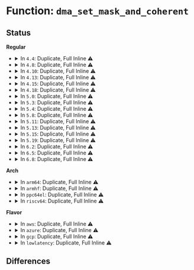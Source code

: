 # Function: <code>dma_set_mask_and_coherent</code>

## Status
<b>Regular</b>
<ul>
<li>
<details>
<summary>In <code>4.4</code>: Duplicate, Full Inline ⚠️</summary>

**Collision:** Static Duplication

**Inline:** Full

**Transformation:** False

**Instances:**

```
In drivers/usb/host/ehci-platform.c (ffffffff8163d3d5)
Location: include/linux/dma-mapping.h:117
Inline: True
Inline callers:
  - drivers/usb/host/ehci-platform.c:ehci_platform_probe
```
```
In drivers/usb/host/ohci-platform.c (ffffffff8164428e)
Location: include/linux/dma-mapping.h:117
Inline: True
Inline callers:
  - drivers/usb/host/ohci-platform.c:ohci_platform_probe
```
</details>
</li>
<li>
<details>
<summary>In <code>4.8</code>: Duplicate, Full Inline ⚠️</summary>

**Collision:** Static Duplication

**Inline:** Full

**Transformation:** False

**Instances:**

```
In drivers/virtio/virtio_pci_modern.c (ffffffff81512348)
Location: include/linux/dma-mapping.h:538
Inline: True
Inline callers:
  - drivers/virtio/virtio_pci_modern.c:virtio_pci_modern_probe
  - drivers/virtio/virtio_pci_modern.c:virtio_pci_modern_probe
```
```
In drivers/virtio/virtio_pci_legacy.c (ffffffff815139d6)
Location: include/linux/dma-mapping.h:538
Inline: True
Inline callers:
  - drivers/virtio/virtio_pci_legacy.c:virtio_pci_legacy_probe
  - drivers/virtio/virtio_pci_legacy.c:virtio_pci_legacy_probe
```
```
In drivers/usb/host/ehci-platform.c (ffffffff8169dff1)
Location: include/linux/dma-mapping.h:538
Inline: True
Inline callers:
  - drivers/usb/host/ehci-platform.c:ehci_platform_probe
```
```
In drivers/usb/host/ohci-platform.c (ffffffff816a4d51)
Location: include/linux/dma-mapping.h:538
Inline: True
Inline callers:
  - drivers/usb/host/ohci-platform.c:ohci_platform_probe
```
</details>
</li>
<li>
<details>
<summary>In <code>4.10</code>: Duplicate, Full Inline ⚠️</summary>

**Collision:** Static Duplication

**Inline:** Full

**Transformation:** False

**Instances:**

```
In drivers/virtio/virtio_mmio.c (ffffffff8153d75f)
Location: include/linux/dma-mapping.h:590
Inline: True
Inline callers:
  - drivers/virtio/virtio_mmio.c:virtio_mmio_probe
  - drivers/virtio/virtio_mmio.c:virtio_mmio_probe
```
```
In drivers/virtio/virtio_pci_modern.c (ffffffff8153e6e7)
Location: include/linux/dma-mapping.h:590
Inline: True
Inline callers:
  - drivers/virtio/virtio_pci_modern.c:virtio_pci_modern_probe
  - drivers/virtio/virtio_pci_modern.c:virtio_pci_modern_probe
```
```
In drivers/virtio/virtio_pci_legacy.c (ffffffff8153fe3a)
Location: include/linux/dma-mapping.h:590
Inline: True
Inline callers:
  - drivers/virtio/virtio_pci_legacy.c:virtio_pci_legacy_probe
```
```
In drivers/usb/host/ehci-platform.c (ffffffff816cc130)
Location: include/linux/dma-mapping.h:590
Inline: True
Inline callers:
  - drivers/usb/host/ehci-platform.c:ehci_platform_probe
```
```
In drivers/usb/host/ohci-platform.c (ffffffff816d2e51)
Location: include/linux/dma-mapping.h:590
Inline: True
Inline callers:
  - drivers/usb/host/ohci-platform.c:ohci_platform_probe
```
</details>
</li>
<li>
<details>
<summary>In <code>4.13</code>: Duplicate, Full Inline ⚠️</summary>

**Collision:** Static Duplication

**Inline:** Full

**Transformation:** False

**Instances:**

```
In drivers/virtio/virtio_mmio.c (ffffffff81551400)
Location: include/linux/dma-mapping.h:621
Inline: True
Inline callers:
  - drivers/virtio/virtio_mmio.c:virtio_mmio_probe
  - drivers/virtio/virtio_mmio.c:virtio_mmio_probe
```
```
In drivers/virtio/virtio_pci_modern.c (ffffffff81552417)
Location: include/linux/dma-mapping.h:621
Inline: True
Inline callers:
  - drivers/virtio/virtio_pci_modern.c:virtio_pci_modern_probe
  - drivers/virtio/virtio_pci_modern.c:virtio_pci_modern_probe
```
```
In drivers/virtio/virtio_pci_legacy.c (ffffffff81553caf)
Location: include/linux/dma-mapping.h:621
Inline: True
Inline callers:
  - drivers/virtio/virtio_pci_legacy.c:virtio_pci_legacy_probe
```
```
In drivers/usb/host/ehci-platform.c (ffffffff816e087d)
Location: include/linux/dma-mapping.h:621
Inline: True
Inline callers:
  - drivers/usb/host/ehci-platform.c:ehci_platform_probe
```
```
In drivers/usb/host/ohci-platform.c (ffffffff816e7549)
Location: include/linux/dma-mapping.h:621
Inline: True
Inline callers:
  - drivers/usb/host/ohci-platform.c:ohci_platform_probe
```
</details>
</li>
<li>
<details>
<summary>In <code>4.15</code>: Duplicate, Full Inline ⚠️</summary>

**Collision:** Static Duplication

**Inline:** Full

**Transformation:** False

**Instances:**

```
In drivers/virtio/virtio_mmio.c (ffffffff815b4c24)
Location: include/linux/dma-mapping.h:629
Inline: True
Inline callers:
  - drivers/virtio/virtio_mmio.c:virtio_mmio_probe
  - drivers/virtio/virtio_mmio.c:virtio_mmio_probe
```
```
In drivers/virtio/virtio_pci_modern.c (ffffffff815b5d0a)
Location: include/linux/dma-mapping.h:629
Inline: True
Inline callers:
  - drivers/virtio/virtio_pci_modern.c:virtio_pci_modern_probe
  - drivers/virtio/virtio_pci_modern.c:virtio_pci_modern_probe
```
```
In drivers/virtio/virtio_pci_legacy.c (ffffffff815b7679)
Location: include/linux/dma-mapping.h:629
Inline: True
Inline callers:
  - drivers/virtio/virtio_pci_legacy.c:virtio_pci_legacy_probe
```
```
In drivers/usb/host/ehci-platform.c (ffffffff8174d0fd)
Location: include/linux/dma-mapping.h:629
Inline: True
Inline callers:
  - drivers/usb/host/ehci-platform.c:ehci_platform_probe
```
```
In drivers/usb/host/ohci-platform.c (ffffffff81753d66)
Location: include/linux/dma-mapping.h:629
Inline: True
Inline callers:
  - drivers/usb/host/ohci-platform.c:ohci_platform_probe
```
</details>
</li>
<li>
<details>
<summary>In <code>4.18</code>: Duplicate, Full Inline ⚠️</summary>

**Collision:** Static Duplication

**Inline:** Full

**Transformation:** False

**Instances:**

```
In drivers/virtio/virtio_mmio.c (ffffffff815ecef1)
Location: include/linux/dma-mapping.h:633
Inline: True
Inline callers:
  - drivers/virtio/virtio_mmio.c:virtio_mmio_probe
  - drivers/virtio/virtio_mmio.c:virtio_mmio_probe
```
```
In drivers/virtio/virtio_pci_modern.c (ffffffff815ee0f2)
Location: include/linux/dma-mapping.h:633
Inline: True
Inline callers:
  - drivers/virtio/virtio_pci_modern.c:virtio_pci_modern_probe
  - drivers/virtio/virtio_pci_modern.c:virtio_pci_modern_probe
```
```
In drivers/virtio/virtio_pci_legacy.c (ffffffff815efc34)
Location: include/linux/dma-mapping.h:633
Inline: True
Inline callers:
  - drivers/virtio/virtio_pci_legacy.c:virtio_pci_legacy_probe
```
```
In drivers/usb/host/ehci-platform.c (ffffffff8178d933)
Location: include/linux/dma-mapping.h:633
Inline: True
Inline callers:
  - drivers/usb/host/ehci-platform.c:ehci_platform_probe
```
```
In drivers/usb/host/ohci-platform.c (ffffffff817943bd)
Location: include/linux/dma-mapping.h:633
Inline: True
Inline callers:
  - drivers/usb/host/ohci-platform.c:ohci_platform_probe
```
</details>
</li>
<li>
<details>
<summary>In <code>5.0</code>: Duplicate, Full Inline ⚠️</summary>

**Collision:** Static Duplication

**Inline:** Full

**Transformation:** False

**Instances:**

```
In drivers/virtio/virtio_mmio.c (ffffffff81607aec)
Location: include/linux/dma-mapping.h:661
Inline: True
Inline callers:
  - drivers/virtio/virtio_mmio.c:virtio_mmio_probe
  - drivers/virtio/virtio_mmio.c:virtio_mmio_probe
```
```
In drivers/virtio/virtio_pci_modern.c (ffffffff816089d8)
Location: include/linux/dma-mapping.h:661
Inline: True
Inline callers:
  - drivers/virtio/virtio_pci_modern.c:virtio_pci_modern_probe
  - drivers/virtio/virtio_pci_modern.c:virtio_pci_modern_probe
```
```
In drivers/virtio/virtio_pci_legacy.c (ffffffff8160a258)
Location: include/linux/dma-mapping.h:661
Inline: True
Inline callers:
  - drivers/virtio/virtio_pci_legacy.c:virtio_pci_legacy_probe
```
```
In drivers/usb/host/ehci-platform.c (ffffffff817b4026)
Location: include/linux/dma-mapping.h:661
Inline: True
Inline callers:
  - drivers/usb/host/ehci-platform.c:ehci_platform_probe
```
```
In drivers/usb/host/ohci-platform.c (ffffffff817ba995)
Location: include/linux/dma-mapping.h:661
Inline: True
Inline callers:
  - drivers/usb/host/ohci-platform.c:ohci_platform_probe
```
</details>
</li>
<li>
<details>
<summary>In <code>5.3</code>: Duplicate, Full Inline ⚠️</summary>

**Collision:** Static Duplication

**Inline:** Full

**Transformation:** False

**Instances:**

```
In drivers/virtio/virtio_mmio.c (ffffffff8163b8dc)
Location: include/linux/dma-mapping.h:664
Inline: True
Inline callers:
  - drivers/virtio/virtio_mmio.c:virtio_mmio_probe
  - drivers/virtio/virtio_mmio.c:virtio_mmio_probe
```
```
In drivers/virtio/virtio_pci_modern.c (ffffffff8163c6db)
Location: include/linux/dma-mapping.h:664
Inline: True
Inline callers:
  - drivers/virtio/virtio_pci_modern.c:virtio_pci_modern_probe
  - drivers/virtio/virtio_pci_modern.c:virtio_pci_modern_probe
```
```
In drivers/virtio/virtio_pci_legacy.c (ffffffff8163e018)
Location: include/linux/dma-mapping.h:664
Inline: True
Inline callers:
  - drivers/virtio/virtio_pci_legacy.c:virtio_pci_legacy_probe
```
```
In drivers/usb/host/ehci-platform.c (ffffffff817f3641)
Location: include/linux/dma-mapping.h:664
Inline: True
Inline callers:
  - drivers/usb/host/ehci-platform.c:ehci_platform_probe
```
```
In drivers/usb/host/ohci-platform.c (ffffffff817fa2c5)
Location: include/linux/dma-mapping.h:664
Inline: True
Inline callers:
  - drivers/usb/host/ohci-platform.c:ohci_platform_probe
```
</details>
</li>
<li>
<details>
<summary>In <code>5.4</code>: Duplicate, Full Inline ⚠️</summary>

**Collision:** Static Duplication

**Inline:** Full

**Transformation:** False

**Instances:**

```
In drivers/dma/acpi-dma.c (ffffffff81658589)
Location: include/linux/dma-mapping.h:669
Inline: True
Inline callers:
  - drivers/dma/acpi-dma.c:acpi_dma_controller_register
```
```
In drivers/virtio/virtio_mmio.c (ffffffff8165ddac)
Location: include/linux/dma-mapping.h:669
Inline: True
Inline callers:
  - drivers/virtio/virtio_mmio.c:virtio_mmio_probe
  - drivers/virtio/virtio_mmio.c:virtio_mmio_probe
```
```
In drivers/virtio/virtio_pci_modern.c (ffffffff8165ebab)
Location: include/linux/dma-mapping.h:669
Inline: True
Inline callers:
  - drivers/virtio/virtio_pci_modern.c:virtio_pci_modern_probe
  - drivers/virtio/virtio_pci_modern.c:virtio_pci_modern_probe
```
```
In drivers/virtio/virtio_pci_legacy.c (ffffffff816604f8)
Location: include/linux/dma-mapping.h:669
Inline: True
Inline callers:
  - drivers/virtio/virtio_pci_legacy.c:virtio_pci_legacy_probe
```
```
In drivers/ata/libata-sff.c (ffffffff817a5124)
Location: include/linux/dma-mapping.h:669
Inline: True
Inline callers:
  - drivers/ata/libata-sff.c:ata_pci_bmdma_init
```
```
In drivers/usb/host/ehci-platform.c (ffffffff81824461)
Location: include/linux/dma-mapping.h:669
Inline: True
Inline callers:
  - drivers/usb/host/ehci-platform.c:ehci_platform_probe
```
```
In drivers/usb/host/ohci-platform.c (ffffffff8182b105)
Location: include/linux/dma-mapping.h:669
Inline: True
Inline callers:
  - drivers/usb/host/ohci-platform.c:ohci_platform_probe
```
```
In drivers/remoteproc/remoteproc_core.c (ffffffff818f4930)
Location: include/linux/dma-mapping.h:669
Inline: True
Inline callers:
  - drivers/remoteproc/remoteproc_core.c:rproc_handle_vdev
```
</details>
</li>
<li>
<details>
<summary>In <code>5.8</code>: Duplicate, Full Inline ⚠️</summary>

**Collision:** Static Duplication

**Inline:** Full

**Transformation:** False

**Instances:**

```
In drivers/dma/acpi-dma.c (ffffffff817088d4)
Location: include/linux/dma-mapping.h:755
Inline: True
Inline callers:
  - drivers/dma/acpi-dma.c:acpi_dma_parse_resource_group
```
```
In drivers/virtio/virtio_mmio.c (ffffffff8170cd9d)
Location: include/linux/dma-mapping.h:755
Inline: True
Inline callers:
  - drivers/virtio/virtio_mmio.c:virtio_mmio_probe
  - drivers/virtio/virtio_mmio.c:virtio_mmio_probe
```
```
In drivers/virtio/virtio_pci_modern.c (ffffffff8170dc86)
Location: include/linux/dma-mapping.h:755
Inline: True
Inline callers:
  - drivers/virtio/virtio_pci_modern.c:virtio_pci_modern_probe
  - drivers/virtio/virtio_pci_modern.c:virtio_pci_modern_probe
```
```
In drivers/virtio/virtio_pci_legacy.c (ffffffff8170f6e8)
Location: include/linux/dma-mapping.h:755
Inline: True
Inline callers:
  - drivers/virtio/virtio_pci_legacy.c:virtio_pci_legacy_probe
```
```
In drivers/ata/libata-sff.c (ffffffff8186a0e4)
Location: include/linux/dma-mapping.h:755
Inline: True
Inline callers:
  - drivers/ata/libata-sff.c:ata_pci_bmdma_init
```
```
In drivers/usb/host/ehci-platform.c (ffffffff818f60c1)
Location: include/linux/dma-mapping.h:755
Inline: True
Inline callers:
  - drivers/usb/host/ehci-platform.c:ehci_platform_probe
```
```
In drivers/usb/host/ohci-platform.c (ffffffff818fcfa5)
Location: include/linux/dma-mapping.h:755
Inline: True
Inline callers:
  - drivers/usb/host/ohci-platform.c:ohci_platform_probe
```
```
In drivers/remoteproc/remoteproc_core.c (ffffffff819caa64)
Location: include/linux/dma-mapping.h:755
Inline: True
Inline callers:
  - drivers/remoteproc/remoteproc_core.c:rproc_handle_vdev
```
</details>
</li>
<li>
<details>
<summary>In <code>5.11</code>: Duplicate, Full Inline ⚠️</summary>

**Collision:** Static Duplication

**Inline:** Full

**Transformation:** False

**Instances:**

```
In drivers/dma/acpi-dma.c (ffffffff817258e4)
Location: include/linux/dma-mapping.h:420
Inline: True
Inline callers:
  - drivers/dma/acpi-dma.c:acpi_dma_parse_resource_group
```
```
In drivers/virtio/virtio_mmio.c (ffffffff81729bbd)
Location: include/linux/dma-mapping.h:420
Inline: True
Inline callers:
  - drivers/virtio/virtio_mmio.c:virtio_mmio_probe
  - drivers/virtio/virtio_mmio.c:virtio_mmio_probe
```
```
In drivers/virtio/virtio_pci_modern.c (ffffffff8172abab)
Location: include/linux/dma-mapping.h:420
Inline: True
Inline callers:
  - drivers/virtio/virtio_pci_modern.c:virtio_pci_modern_probe
  - drivers/virtio/virtio_pci_modern.c:virtio_pci_modern_probe
```
```
In drivers/virtio/virtio_pci_legacy.c (ffffffff8172c4b8)
Location: include/linux/dma-mapping.h:420
Inline: True
Inline callers:
  - drivers/virtio/virtio_pci_legacy.c:virtio_pci_legacy_probe
```
```
In drivers/ata/libata-sff.c (ffffffff81878ef4)
Location: include/linux/dma-mapping.h:420
Inline: True
Inline callers:
  - drivers/ata/libata-sff.c:ata_pci_bmdma_init
```
```
In drivers/usb/host/ehci-platform.c (ffffffff818fec75)
Location: include/linux/dma-mapping.h:420
Inline: True
Inline callers:
  - drivers/usb/host/ehci-platform.c:ehci_platform_probe
```
```
In drivers/usb/host/ohci-platform.c (ffffffff819058d5)
Location: include/linux/dma-mapping.h:420
Inline: True
Inline callers:
  - drivers/usb/host/ohci-platform.c:ohci_platform_probe
```
```
In drivers/remoteproc/remoteproc_core.c (ffffffff819c9fbd)
Location: include/linux/dma-mapping.h:420
Inline: True
Inline callers:
  - drivers/remoteproc/remoteproc_core.c:rproc_handle_vdev
```
</details>
</li>
<li>
<details>
<summary>In <code>5.13</code>: Duplicate, Full Inline ⚠️</summary>

**Collision:** Static Duplication

**Inline:** Full

**Transformation:** False

**Instances:**

```
In drivers/dma/acpi-dma.c (ffffffff81707174)
Location: include/linux/dma-mapping.h:462
Inline: True
Inline callers:
  - drivers/dma/acpi-dma.c:acpi_dma_parse_resource_group
```
```
In drivers/dma/lgm/lgm-dma.c (ffffffff817096fb)
Location: include/linux/dma-mapping.h:462
Inline: True
Inline callers:
  - drivers/dma/lgm/lgm-dma.c:intel_ldma_probe
```
```
In drivers/virtio/virtio_pci_modern_dev.c (ffffffff8170d530)
Location: include/linux/dma-mapping.h:462
Inline: True
Inline callers:
  - drivers/virtio/virtio_pci_modern_dev.c:vp_modern_probe
  - drivers/virtio/virtio_pci_modern_dev.c:vp_modern_probe
```
```
In drivers/virtio/virtio_mmio.c (ffffffff8170e465)
Location: include/linux/dma-mapping.h:462
Inline: True
Inline callers:
  - drivers/virtio/virtio_mmio.c:virtio_mmio_probe
  - drivers/virtio/virtio_mmio.c:virtio_mmio_probe
```
```
In drivers/virtio/virtio_pci_legacy.c (ffffffff8171020c)
Location: include/linux/dma-mapping.h:462
Inline: True
Inline callers:
  - drivers/virtio/virtio_pci_legacy.c:virtio_pci_legacy_probe
```
```
In drivers/ata/libata-sff.c (ffffffff8185b567)
Location: include/linux/dma-mapping.h:462
Inline: True
Inline callers:
  - drivers/ata/libata-sff.c:ata_pci_bmdma_init
```
```
In drivers/usb/host/ehci-platform.c (ffffffff818e23c5)
Location: include/linux/dma-mapping.h:462
Inline: True
Inline callers:
  - drivers/usb/host/ehci-platform.c:ehci_platform_probe
```
```
In drivers/usb/host/ohci-platform.c (ffffffff818e90c9)
Location: include/linux/dma-mapping.h:462
Inline: True
Inline callers:
  - drivers/usb/host/ohci-platform.c:ohci_platform_probe
```
```
In drivers/remoteproc/remoteproc_core.c (ffffffff819aefcd)
Location: include/linux/dma-mapping.h:462
Inline: True
Inline callers:
  - drivers/remoteproc/remoteproc_core.c:rproc_handle_vdev
```
</details>
</li>
<li>
<details>
<summary>In <code>5.15</code>: Duplicate, Full Inline ⚠️</summary>

**Collision:** Static Duplication

**Inline:** Full

**Transformation:** False

**Instances:**

```
In drivers/dma/acpi-dma.c (ffffffff81782a42)
Location: include/linux/dma-mapping.h:442
Inline: True
Inline callers:
  - drivers/dma/acpi-dma.c:acpi_dma_parse_resource_group
```
```
In drivers/dma/lgm/lgm-dma.c (ffffffff817850b1)
Location: include/linux/dma-mapping.h:442
Inline: True
Inline callers:
  - drivers/dma/lgm/lgm-dma.c:intel_ldma_probe
```
```
In drivers/virtio/virtio_pci_modern_dev.c (ffffffff81789b3e)
Location: include/linux/dma-mapping.h:442
Inline: True
Inline callers:
  - drivers/virtio/virtio_pci_modern_dev.c:vp_modern_probe
  - drivers/virtio/virtio_pci_modern_dev.c:vp_modern_probe
```
```
In drivers/virtio/virtio_mmio.c (ffffffff8178acf5)
Location: include/linux/dma-mapping.h:442
Inline: True
Inline callers:
  - drivers/virtio/virtio_mmio.c:virtio_mmio_probe
  - drivers/virtio/virtio_mmio.c:virtio_mmio_probe
```
```
In drivers/virtio/virtio_pci_legacy.c (ffffffff8178cbec)
Location: include/linux/dma-mapping.h:442
Inline: True
Inline callers:
  - drivers/virtio/virtio_pci_legacy.c:virtio_pci_legacy_probe
```
```
In drivers/ata/libata-sff.c (ffffffff818ea097)
Location: include/linux/dma-mapping.h:442
Inline: True
Inline callers:
  - drivers/ata/libata-sff.c:ata_pci_bmdma_init
```
```
In drivers/usb/host/ehci-platform.c (ffffffff8197e545)
Location: include/linux/dma-mapping.h:442
Inline: True
Inline callers:
  - drivers/usb/host/ehci-platform.c:ehci_platform_probe
```
```
In drivers/usb/host/ohci-platform.c (ffffffff81985579)
Location: include/linux/dma-mapping.h:442
Inline: True
Inline callers:
  - drivers/usb/host/ohci-platform.c:ohci_platform_probe
```
```
In drivers/remoteproc/remoteproc_core.c (ffffffff81a5d5c8)
Location: include/linux/dma-mapping.h:442
Inline: True
Inline callers:
  - drivers/remoteproc/remoteproc_core.c:rproc_handle_vdev
```
</details>
</li>
<li>
<details>
<summary>In <code>5.19</code>: Duplicate, Full Inline ⚠️</summary>

**Collision:** Static Duplication

**Inline:** Full

**Transformation:** False

**Instances:**

```
In drivers/dma/acpi-dma.c (ffffffff818b94e4)
Location: include/linux/dma-mapping.h:442
Inline: True
Inline callers:
  - drivers/dma/acpi-dma.c:acpi_dma_parse_resource_group
```
```
In drivers/dma/lgm/lgm-dma.c (ffffffff818bbc93)
Location: include/linux/dma-mapping.h:442
Inline: True
Inline callers:
  - drivers/dma/lgm/lgm-dma.c:intel_ldma_probe
```
```
In drivers/virtio/virtio_pci_modern_dev.c (ffffffff818c0ec4)
Location: include/linux/dma-mapping.h:442
Inline: True
Inline callers:
  - drivers/virtio/virtio_pci_modern_dev.c:vp_modern_probe
  - drivers/virtio/virtio_pci_modern_dev.c:vp_modern_probe
```
```
In drivers/virtio/virtio_pci_legacy_dev.c (ffffffff818c177d)
Location: include/linux/dma-mapping.h:442
Inline: True
Inline callers:
  - drivers/virtio/virtio_pci_legacy_dev.c:vp_legacy_probe
```
```
In drivers/virtio/virtio_mmio.c (ffffffff818c2695)
Location: include/linux/dma-mapping.h:442
Inline: True
Inline callers:
  - drivers/virtio/virtio_mmio.c:virtio_mmio_probe
  - drivers/virtio/virtio_mmio.c:virtio_mmio_probe
```
```
In drivers/dma-buf/udmabuf.c (ffffffff834bbb24)
Location: include/linux/dma-mapping.h:442
Inline: True
Inline callers:
  - drivers/dma-buf/udmabuf.c:udmabuf_dev_init
```
```
In drivers/ata/libata-sff.c (ffffffff81a3b965)
Location: include/linux/dma-mapping.h:442
Inline: True
Inline callers:
  - drivers/ata/libata-sff.c:ata_pci_bmdma_init
```
```
In drivers/usb/host/ehci-platform.c (ffffffff81ad9c66)
Location: include/linux/dma-mapping.h:442
Inline: True
Inline callers:
  - drivers/usb/host/ehci-platform.c:ehci_platform_probe
```
```
In drivers/usb/host/ohci-platform.c (ffffffff81ae1229)
Location: include/linux/dma-mapping.h:442
Inline: True
Inline callers:
  - drivers/usb/host/ohci-platform.c:ohci_platform_probe
```
```
In drivers/remoteproc/remoteproc_core.c (ffffffff81bcd6f8)
Location: include/linux/dma-mapping.h:442
Inline: True
Inline callers:
  - drivers/remoteproc/remoteproc_core.c:rproc_handle_vdev
```
</details>
</li>
<li>
<details>
<summary>In <code>6.2</code>: Duplicate, Full Inline ⚠️</summary>

**Collision:** Static Duplication

**Inline:** Full

**Transformation:** False

**Instances:**

```
In drivers/pci/controller/dwc/pcie-designware-host.c (ffffffff81927407)
Location: include/linux/dma-mapping.h:447
Inline: True
Inline callers:
  - drivers/pci/controller/dwc/pcie-designware-host.c:dw_pcie_msi_host_init
```
```
In drivers/dma/acpi-dma.c (ffffffff81a06bb4)
Location: include/linux/dma-mapping.h:447
Inline: True
Inline callers:
  - drivers/dma/acpi-dma.c:acpi_dma_parse_resource_group
```
```
In drivers/dma/lgm/lgm-dma.c (ffffffff81a0a7f8)
Location: include/linux/dma-mapping.h:447
Inline: True
Inline callers:
  - drivers/dma/lgm/lgm-dma.c:intel_ldma_probe
```
```
In drivers/virtio/virtio_pci_modern_dev.c (ffffffff81a10ca1)
Location: include/linux/dma-mapping.h:447
Inline: True
Inline callers:
  - drivers/virtio/virtio_pci_modern_dev.c:vp_modern_probe
  - drivers/virtio/virtio_pci_modern_dev.c:vp_modern_probe
```
```
In drivers/virtio/virtio_pci_legacy_dev.c (ffffffff81a1162d)
Location: include/linux/dma-mapping.h:447
Inline: True
Inline callers:
  - drivers/virtio/virtio_pci_legacy_dev.c:vp_legacy_probe
```
```
In drivers/virtio/virtio_mmio.c (ffffffff81a127e5)
Location: include/linux/dma-mapping.h:447
Inline: True
Inline callers:
  - drivers/virtio/virtio_mmio.c:virtio_mmio_probe
  - drivers/virtio/virtio_mmio.c:virtio_mmio_probe
```
```
In drivers/dma-buf/udmabuf.c (ffffffff83ef9b8d)
Location: include/linux/dma-mapping.h:447
Inline: True
Inline callers:
  - drivers/dma-buf/udmabuf.c:udmabuf_dev_init
```
```
In drivers/ata/libata-sff.c (ffffffff81bc1ba6)
Location: include/linux/dma-mapping.h:447
Inline: True
Inline callers:
  - drivers/ata/libata-sff.c:ata_pci_bmdma_init
```
```
In drivers/usb/host/ehci-platform.c (ffffffff81c64db6)
Location: include/linux/dma-mapping.h:447
Inline: True
Inline callers:
  - drivers/usb/host/ehci-platform.c:ehci_platform_probe
```
```
In drivers/usb/host/ohci-platform.c (ffffffff81c6cb29)
Location: include/linux/dma-mapping.h:447
Inline: True
Inline callers:
  - drivers/usb/host/ohci-platform.c:ohci_platform_probe
```
```
In drivers/remoteproc/remoteproc_virtio.c (ffffffff81d7c13c)
Location: include/linux/dma-mapping.h:447
Inline: True
Inline callers:
  - drivers/remoteproc/remoteproc_virtio.c:rproc_virtio_probe
```
</details>
</li>
<li>
<details>
<summary>In <code>6.5</code>: Duplicate, Full Inline ⚠️</summary>

**Collision:** Static Duplication

**Inline:** Full

**Transformation:** False

**Instances:**

```
In drivers/dma/acpi-dma.c (ffffffff81a4fa44)
Location: include/linux/dma-mapping.h:448
Inline: True
Inline callers:
  - drivers/dma/acpi-dma.c:acpi_dma_parse_resource_group
```
```
In drivers/dma/lgm/lgm-dma.c (ffffffff81a5367f)
Location: include/linux/dma-mapping.h:448
Inline: True
Inline callers:
  - drivers/dma/lgm/lgm-dma.c:intel_ldma_probe
```
```
In drivers/virtio/virtio_pci_modern_dev.c (ffffffff81a59cfc)
Location: include/linux/dma-mapping.h:448
Inline: True
Inline callers:
  - drivers/virtio/virtio_pci_modern_dev.c:vp_modern_probe
  - drivers/virtio/virtio_pci_modern_dev.c:vp_modern_probe
```
```
In drivers/virtio/virtio_pci_legacy_dev.c (ffffffff81a5a5fd)
Location: include/linux/dma-mapping.h:448
Inline: True
Inline callers:
  - drivers/virtio/virtio_pci_legacy_dev.c:vp_legacy_probe
```
```
In drivers/virtio/virtio_mmio.c (ffffffff81a5b81a)
Location: include/linux/dma-mapping.h:448
Inline: True
Inline callers:
  - drivers/virtio/virtio_mmio.c:virtio_mmio_probe
  - drivers/virtio/virtio_mmio.c:virtio_mmio_probe
```
```
In drivers/dma-buf/udmabuf.c (ffffffff8371f82d)
Location: include/linux/dma-mapping.h:448
Inline: True
Inline callers:
  - drivers/dma-buf/udmabuf.c:udmabuf_dev_init
```
```
In drivers/ata/libata-sff.c (ffffffff81c194a6)
Location: include/linux/dma-mapping.h:448
Inline: True
Inline callers:
  - drivers/ata/libata-sff.c:ata_pci_bmdma_init
```
```
In drivers/usb/host/ehci-platform.c (ffffffff81ccc1e6)
Location: include/linux/dma-mapping.h:448
Inline: True
Inline callers:
  - drivers/usb/host/ehci-platform.c:ehci_platform_probe
```
```
In drivers/usb/host/ohci-platform.c (ffffffff81cd4139)
Location: include/linux/dma-mapping.h:448
Inline: True
Inline callers:
  - drivers/usb/host/ohci-platform.c:ohci_platform_probe
```
```
In drivers/remoteproc/remoteproc_virtio.c (ffffffff81dea2fc)
Location: include/linux/dma-mapping.h:448
Inline: True
Inline callers:
  - drivers/remoteproc/remoteproc_virtio.c:rproc_virtio_probe
```
</details>
</li>
<li>
<details>
<summary>In <code>6.8</code>: Duplicate, Full Inline ⚠️</summary>

**Collision:** Static Duplication

**Inline:** Full

**Transformation:** False

**Instances:**

```
In drivers/dma/acpi-dma.c (ffffffff81a9b6e4)
Location: include/linux/dma-mapping.h:455
Inline: True
Inline callers:
  - drivers/dma/acpi-dma.c:acpi_dma_parse_resource_group
```
```
In drivers/dma/lgm/lgm-dma.c (ffffffff81a9f42f)
Location: include/linux/dma-mapping.h:455
Inline: True
Inline callers:
  - drivers/dma/lgm/lgm-dma.c:intel_ldma_probe
```
```
In drivers/virtio/virtio_pci_modern_dev.c (ffffffff81aab13c)
Location: include/linux/dma-mapping.h:455
Inline: True
Inline callers:
  - drivers/virtio/virtio_pci_modern_dev.c:vp_modern_probe
  - drivers/virtio/virtio_pci_modern_dev.c:vp_modern_probe
```
```
In drivers/virtio/virtio_pci_legacy_dev.c (ffffffff81aaba3d)
Location: include/linux/dma-mapping.h:455
Inline: True
Inline callers:
  - drivers/virtio/virtio_pci_legacy_dev.c:vp_legacy_probe
```
```
In drivers/virtio/virtio_mmio.c (ffffffff81aaccb9)
Location: include/linux/dma-mapping.h:455
Inline: True
Inline callers:
  - drivers/virtio/virtio_mmio.c:virtio_mmio_probe
  - drivers/virtio/virtio_mmio.c:virtio_mmio_probe
```
```
In drivers/dma-buf/udmabuf.c (ffffffff839531fd)
Location: include/linux/dma-mapping.h:455
Inline: True
Inline callers:
  - drivers/dma-buf/udmabuf.c:udmabuf_dev_init
```
```
In drivers/ata/libata-sff.c (ffffffff81c6e596)
Location: include/linux/dma-mapping.h:455
Inline: True
Inline callers:
  - drivers/ata/libata-sff.c:ata_pci_bmdma_init
```
```
In drivers/usb/host/ehci-platform.c (ffffffff81d810dd)
Location: include/linux/dma-mapping.h:455
Inline: True
Inline callers:
  - drivers/usb/host/ehci-platform.c:ehci_platform_probe
```
```
In drivers/usb/host/ohci-platform.c (ffffffff81d89110)
Location: include/linux/dma-mapping.h:455
Inline: True
Inline callers:
  - drivers/usb/host/ohci-platform.c:ohci_platform_probe
```
```
In drivers/remoteproc/remoteproc_virtio.c (ffffffff81ea0568)
Location: include/linux/dma-mapping.h:455
Inline: True
Inline callers:
  - drivers/remoteproc/remoteproc_virtio.c:rproc_virtio_probe
```
</details>
</li>
</ul>
<b>Arch</b>
<ul>
<li>
<details>
<summary>In <code>arm64</code>: Duplicate, Full Inline ⚠️</summary>

**Collision:** Static Duplication

**Inline:** Full

**Transformation:** False

**Instances:**

```
In drivers/video/fbdev/amba-clcd.c (ffff80001075c0cc)
Location: include/linux/dma-mapping.h:669
Inline: True
Inline callers:
  - drivers/video/fbdev/amba-clcd.c:clcdfb_probe
```
```
In drivers/dma/acpi-dma.c (ffff8000107ff120)
Location: include/linux/dma-mapping.h:669
Inline: True
Inline callers:
  - drivers/dma/acpi-dma.c:acpi_dma_controller_register
```
```
In drivers/dma/amba-pl08x.c (ffff800010802604)
Location: include/linux/dma-mapping.h:669
Inline: True
Inline callers:
  - drivers/dma/amba-pl08x.c:pl08x_probe
```
```
In drivers/dma/bcm2835-dma.c (ffff800010804640)
Location: include/linux/dma-mapping.h:669
Inline: True
Inline callers:
  - drivers/dma/bcm2835-dma.c:bcm2835_dma_probe
```
```
In drivers/dma/mv_xor_v2.c (ffff800010808f7c)
Location: include/linux/dma-mapping.h:669
Inline: True
Inline callers:
  - drivers/dma/mv_xor_v2.c:mv_xor_v2_probe
```
```
In drivers/virtio/virtio_mmio.c (ffff8000108269f8)
Location: include/linux/dma-mapping.h:669
Inline: True
Inline callers:
  - drivers/virtio/virtio_mmio.c:virtio_mmio_probe
  - drivers/virtio/virtio_mmio.c:virtio_mmio_probe
```
```
In drivers/virtio/virtio_pci_modern.c (ffff800010827b8c)
Location: include/linux/dma-mapping.h:669
Inline: True
Inline callers:
  - drivers/virtio/virtio_pci_modern.c:virtio_pci_modern_probe
  - drivers/virtio/virtio_pci_modern.c:virtio_pci_modern_probe
```
```
In drivers/virtio/virtio_pci_legacy.c (ffff80001082959c)
Location: include/linux/dma-mapping.h:669
Inline: True
Inline callers:
  - drivers/virtio/virtio_pci_legacy.c:virtio_pci_legacy_probe
```
```
In drivers/iommu/arm-smmu.c (ffff8000108d2dbc)
Location: include/linux/dma-mapping.h:669
Inline: True
Inline callers:
  - drivers/iommu/arm-smmu.c:arm_smmu_device_cfg_probe
```
```
In drivers/iommu/arm-smmu-v3.c (ffff8000108d4be4)
Location: include/linux/dma-mapping.h:669
Inline: True
Inline callers:
  - drivers/iommu/arm-smmu-v3.c:arm_smmu_device_hw_probe
```
```
In drivers/ata/libata-sff.c (ffff8000109b16d4)
Location: include/linux/dma-mapping.h:669
Inline: True
Inline callers:
  - drivers/ata/libata-sff.c:ata_pci_bmdma_init
```
```
In drivers/ata/libahci_platform.c (ffff8000109bda34)
Location: include/linux/dma-mapping.h:669
Inline: True
Inline callers:
  - drivers/ata/libahci_platform.c:ahci_platform_init_host
  - drivers/ata/libahci_platform.c:ahci_platform_init_host
```
```
In drivers/net/ethernet/freescale/fec_main.c (ffff8000109e90e8)
Location: include/linux/dma-mapping.h:669
Inline: True
Inline callers:
  - drivers/net/ethernet/freescale/fec_main.c:fec_enet_init
```
```
In drivers/usb/host/ehci-orion.c (ffff800010a5ebcc)
Location: include/linux/dma-mapping.h:669
Inline: True
Inline callers:
  - drivers/usb/host/ehci-orion.c:ehci_orion_drv_probe
```
```
In drivers/remoteproc/remoteproc_core.c (ffff800010b80a74)
Location: include/linux/dma-mapping.h:669
Inline: True
Inline callers:
  - drivers/remoteproc/remoteproc_core.c:rproc_handle_vdev
```
</details>
</li>
<li>
<details>
<summary>In <code>armhf</code>: Duplicate, Full Inline ⚠️</summary>

**Collision:** Static Duplication

**Inline:** Full

**Transformation:** False

**Instances:**

```
In drivers/video/fbdev/amba-clcd.c (c08df074)
Location: include/linux/dma-mapping.h:669
Inline: True
Inline callers:
  - drivers/video/fbdev/amba-clcd.c:clcdfb_probe
```
```
In drivers/dma/amba-pl08x.c (c09213a4)
Location: include/linux/dma-mapping.h:669
Inline: True
Inline callers:
  - drivers/dma/amba-pl08x.c:pl08x_probe
```
```
In drivers/dma/ti/edma.c (c092ea64)
Location: include/linux/dma-mapping.h:669
Inline: True
Inline callers:
  - drivers/dma/ti/edma.c:edma_probe
```
```
In drivers/virtio/virtio_mmio.c (c0944bcc)
Location: include/linux/dma-mapping.h:669
Inline: True
Inline callers:
  - drivers/virtio/virtio_mmio.c:virtio_mmio_probe
  - drivers/virtio/virtio_mmio.c:virtio_mmio_probe
```
```
In drivers/virtio/virtio_pci_modern.c (c0945a24)
Location: include/linux/dma-mapping.h:669
Inline: True
Inline callers:
  - drivers/virtio/virtio_pci_modern.c:virtio_pci_modern_probe
  - drivers/virtio/virtio_pci_modern.c:virtio_pci_modern_probe
```
```
In drivers/virtio/virtio_pci_legacy.c (c0947084)
Location: include/linux/dma-mapping.h:669
Inline: True
Inline callers:
  - drivers/virtio/virtio_pci_legacy.c:virtio_pci_legacy_probe
```
```
In drivers/iommu/ipmmu-vmsa.c (c09c26c0)
Location: include/linux/dma-mapping.h:669
Inline: True
Inline callers:
  - drivers/iommu/ipmmu-vmsa.c:ipmmu_probe
```
```
In drivers/ata/libata-sff.c (c0a80430)
Location: include/linux/dma-mapping.h:669
Inline: True
Inline callers:
  - drivers/ata/libata-sff.c:ata_pci_bmdma_init
```
```
In drivers/ata/libahci_platform.c (c0a88844)
Location: include/linux/dma-mapping.h:669
Inline: True
Inline callers:
  - drivers/ata/libahci_platform.c:ahci_platform_init_host
  - drivers/ata/libahci_platform.c:ahci_platform_init_host
```
```
In drivers/net/ethernet/freescale/fec_main.c (c0aca2f4)
Location: include/linux/dma-mapping.h:669
Inline: True
Inline callers:
  - drivers/net/ethernet/freescale/fec_main.c:fec_enet_init
```
```
In drivers/usb/host/ehci-orion.c (c0b2ff30)
Location: include/linux/dma-mapping.h:669
Inline: True
Inline callers:
  - drivers/usb/host/ehci-orion.c:ehci_orion_drv_probe
```
```
In drivers/usb/host/ehci-exynos.c (c0b30454)
Location: include/linux/dma-mapping.h:669
Inline: True
Inline callers:
  - drivers/usb/host/ehci-exynos.c:exynos_ehci_probe
```
```
In drivers/usb/host/ohci-exynos.c (c0b38524)
Location: include/linux/dma-mapping.h:669
Inline: True
Inline callers:
  - drivers/usb/host/ohci-exynos.c:exynos_ohci_probe
```
```
In drivers/usb/host/uhci-hcd.c (c0b3a8f4)
Location: include/linux/dma-mapping.h:669
Inline: True
Inline callers:
  - drivers/usb/host/uhci-hcd.c:uhci_hcd_platform_probe
```
```
In drivers/mmc/host/sdhci.c (c0c24ebc)
Location: include/linux/dma-mapping.h:669
Inline: True
Inline callers:
  - drivers/mmc/host/sdhci.c:sdhci_setup_host
  - drivers/mmc/host/sdhci.c:sdhci_setup_host
```
```
In drivers/remoteproc/remoteproc_core.c (c0c640a4)
Location: include/linux/dma-mapping.h:669
Inline: True
Inline callers:
  - drivers/remoteproc/remoteproc_core.c:rproc_handle_vdev
```
```
In sound/soc/fsl/imx-pcm-fiq.c (c0cc26f4)
Location: include/linux/dma-mapping.h:669
Inline: True
```
</details>
</li>
<li>
<details>
<summary>In <code>ppc64el</code>: Duplicate, Full Inline ⚠️</summary>

**Collision:** Static Duplication

**Inline:** Full

**Transformation:** False

**Instances:**

```
In drivers/virtio/virtio_mmio.c (c0000000008d2300)
Location: include/linux/dma-mapping.h:669
Inline: True
Inline callers:
  - drivers/virtio/virtio_mmio.c:virtio_mmio_probe
  - drivers/virtio/virtio_mmio.c:virtio_mmio_probe
```
```
In drivers/virtio/virtio_pci_modern.c (c0000000008d3b30)
Location: include/linux/dma-mapping.h:669
Inline: True
Inline callers:
  - drivers/virtio/virtio_pci_modern.c:virtio_pci_modern_probe
  - drivers/virtio/virtio_pci_modern.c:virtio_pci_modern_probe
```
```
In drivers/virtio/virtio_pci_legacy.c (c0000000008d5e10)
Location: include/linux/dma-mapping.h:669
Inline: True
Inline callers:
  - drivers/virtio/virtio_pci_legacy.c:virtio_pci_legacy_probe
```
```
In drivers/ata/libata-sff.c (c000000000a79618)
Location: include/linux/dma-mapping.h:669
Inline: True
Inline callers:
  - drivers/ata/libata-sff.c:ata_pci_bmdma_init
```
```
In drivers/remoteproc/remoteproc_core.c (c000000000c5d348)
Location: include/linux/dma-mapping.h:669
Inline: True
Inline callers:
  - drivers/remoteproc/remoteproc_core.c:rproc_handle_vdev
```
</details>
</li>
<li>
<details>
<summary>In <code>riscv64</code>: Duplicate, Full Inline ⚠️</summary>

**Collision:** Static Duplication

**Inline:** Full

**Transformation:** False

**Instances:**

```
In drivers/virtio/virtio_mmio.c (ffffffe00051d1c8)
Location: include/linux/dma-mapping.h:669
Inline: True
Inline callers:
  - drivers/virtio/virtio_mmio.c:virtio_mmio_probe
  - drivers/virtio/virtio_mmio.c:virtio_mmio_probe
```
```
In drivers/virtio/virtio_pci_modern.c (ffffffe00051e240)
Location: include/linux/dma-mapping.h:669
Inline: True
Inline callers:
  - drivers/virtio/virtio_pci_modern.c:virtio_pci_modern_probe
  - drivers/virtio/virtio_pci_modern.c:virtio_pci_modern_probe
```
```
In drivers/virtio/virtio_pci_legacy.c (ffffffe00051f8f0)
Location: include/linux/dma-mapping.h:669
Inline: True
Inline callers:
  - drivers/virtio/virtio_pci_legacy.c:virtio_pci_legacy_probe
```
```
In drivers/ata/libata-sff.c (ffffffe00060dfac)
Location: include/linux/dma-mapping.h:669
Inline: True
Inline callers:
  - drivers/ata/libata-sff.c:ata_pci_bmdma_init
```
</details>
</li>
</ul>
<b>Flavor</b>
<ul>
<li>
<details>
<summary>In <code>aws</code>: Duplicate, Full Inline ⚠️</summary>

**Collision:** Static Duplication

**Inline:** Full

**Transformation:** False

**Instances:**

```
In drivers/dma/acpi-dma.c (ffffffff8161e429)
Location: include/linux/dma-mapping.h:669
Inline: True
Inline callers:
  - drivers/dma/acpi-dma.c:acpi_dma_controller_register
```
```
In drivers/virtio/virtio_mmio.c (ffffffff81623c4c)
Location: include/linux/dma-mapping.h:669
Inline: True
Inline callers:
  - drivers/virtio/virtio_mmio.c:virtio_mmio_probe
  - drivers/virtio/virtio_mmio.c:virtio_mmio_probe
```
```
In drivers/virtio/virtio_pci_modern.c (ffffffff81624a2b)
Location: include/linux/dma-mapping.h:669
Inline: True
Inline callers:
  - drivers/virtio/virtio_pci_modern.c:virtio_pci_modern_probe
  - drivers/virtio/virtio_pci_modern.c:virtio_pci_modern_probe
```
```
In drivers/virtio/virtio_pci_legacy.c (ffffffff81626368)
Location: include/linux/dma-mapping.h:669
Inline: True
Inline callers:
  - drivers/virtio/virtio_pci_legacy.c:virtio_pci_legacy_probe
```
```
In drivers/nvme/host/pci.c (ffffffff81750971)
Location: include/linux/dma-mapping.h:669
Inline: True
Inline callers:
  - drivers/nvme/host/pci.c:nvme_reset_work
```
```
In drivers/ata/libata-sff.c (ffffffff8176a1e4)
Location: include/linux/dma-mapping.h:669
Inline: True
Inline callers:
  - drivers/ata/libata-sff.c:ata_pci_bmdma_init
```
```
In drivers/usb/host/ehci-platform.c (ffffffff817dc841)
Location: include/linux/dma-mapping.h:669
Inline: True
Inline callers:
  - drivers/usb/host/ehci-platform.c:ehci_platform_probe
```
```
In drivers/usb/host/ohci-platform.c (ffffffff817e34e5)
Location: include/linux/dma-mapping.h:669
Inline: True
Inline callers:
  - drivers/usb/host/ohci-platform.c:ohci_platform_probe
```
```
In drivers/remoteproc/remoteproc_core.c (ffffffff81895c60)
Location: include/linux/dma-mapping.h:669
Inline: True
Inline callers:
  - drivers/remoteproc/remoteproc_core.c:rproc_handle_vdev
```
</details>
</li>
<li>
<details>
<summary>In <code>azure</code>: Duplicate, Full Inline ⚠️</summary>

**Collision:** Static Duplication

**Inline:** Full

**Transformation:** False

**Instances:**

```
In drivers/dma/acpi-dma.c (ffffffff81612b19)
Location: include/linux/dma-mapping.h:669
Inline: True
Inline callers:
  - drivers/dma/acpi-dma.c:acpi_dma_controller_register
```
```
In drivers/virtio/virtio_mmio.c (ffffffff8161829c)
Location: include/linux/dma-mapping.h:669
Inline: True
Inline callers:
  - drivers/virtio/virtio_mmio.c:virtio_mmio_probe
  - drivers/virtio/virtio_mmio.c:virtio_mmio_probe
```
```
In drivers/virtio/virtio_pci_modern.c (ffffffff8161909b)
Location: include/linux/dma-mapping.h:669
Inline: True
Inline callers:
  - drivers/virtio/virtio_pci_modern.c:virtio_pci_modern_probe
  - drivers/virtio/virtio_pci_modern.c:virtio_pci_modern_probe
```
```
In drivers/virtio/virtio_pci_legacy.c (ffffffff8161a9e8)
Location: include/linux/dma-mapping.h:669
Inline: True
Inline callers:
  - drivers/virtio/virtio_pci_legacy.c:virtio_pci_legacy_probe
```
```
In drivers/nvme/host/pci.c (ffffffff81730811)
Location: include/linux/dma-mapping.h:669
Inline: True
Inline callers:
  - drivers/nvme/host/pci.c:nvme_reset_work
```
```
In drivers/ata/libata-sff.c (ffffffff8174a044)
Location: include/linux/dma-mapping.h:669
Inline: True
Inline callers:
  - drivers/ata/libata-sff.c:ata_pci_bmdma_init
```
</details>
</li>
<li>
<details>
<summary>In <code>gcp</code>: Duplicate, Full Inline ⚠️</summary>

**Collision:** Static Duplication

**Inline:** Full

**Transformation:** False

**Instances:**

```
In drivers/dma/acpi-dma.c (ffffffff8164c3c9)
Location: include/linux/dma-mapping.h:669
Inline: True
Inline callers:
  - drivers/dma/acpi-dma.c:acpi_dma_controller_register
```
```
In drivers/virtio/virtio_mmio.c (ffffffff81651bec)
Location: include/linux/dma-mapping.h:669
Inline: True
Inline callers:
  - drivers/virtio/virtio_mmio.c:virtio_mmio_probe
  - drivers/virtio/virtio_mmio.c:virtio_mmio_probe
```
```
In drivers/virtio/virtio_pci_modern.c (ffffffff816529eb)
Location: include/linux/dma-mapping.h:669
Inline: True
Inline callers:
  - drivers/virtio/virtio_pci_modern.c:virtio_pci_modern_probe
  - drivers/virtio/virtio_pci_modern.c:virtio_pci_modern_probe
```
```
In drivers/virtio/virtio_pci_legacy.c (ffffffff81654338)
Location: include/linux/dma-mapping.h:669
Inline: True
Inline callers:
  - drivers/virtio/virtio_pci_legacy.c:virtio_pci_legacy_probe
```
```
In drivers/ata/libata-sff.c (ffffffff81799fa4)
Location: include/linux/dma-mapping.h:669
Inline: True
Inline callers:
  - drivers/ata/libata-sff.c:ata_pci_bmdma_init
```
```
In drivers/usb/host/ehci-platform.c (ffffffff818192e1)
Location: include/linux/dma-mapping.h:669
Inline: True
Inline callers:
  - drivers/usb/host/ehci-platform.c:ehci_platform_probe
```
```
In drivers/usb/host/ohci-platform.c (ffffffff8181ff85)
Location: include/linux/dma-mapping.h:669
Inline: True
Inline callers:
  - drivers/usb/host/ohci-platform.c:ohci_platform_probe
```
</details>
</li>
<li>
<details>
<summary>In <code>lowlatency</code>: Duplicate, Full Inline ⚠️</summary>

**Collision:** Static Duplication

**Inline:** Full

**Transformation:** False

**Instances:**

```
In drivers/dma/acpi-dma.c (ffffffff81666969)
Location: include/linux/dma-mapping.h:669
Inline: True
Inline callers:
  - drivers/dma/acpi-dma.c:acpi_dma_controller_register
```
```
In drivers/virtio/virtio_mmio.c (ffffffff8166c27c)
Location: include/linux/dma-mapping.h:669
Inline: True
Inline callers:
  - drivers/virtio/virtio_mmio.c:virtio_mmio_probe
  - drivers/virtio/virtio_mmio.c:virtio_mmio_probe
```
```
In drivers/virtio/virtio_pci_modern.c (ffffffff8166d07b)
Location: include/linux/dma-mapping.h:669
Inline: True
Inline callers:
  - drivers/virtio/virtio_pci_modern.c:virtio_pci_modern_probe
  - drivers/virtio/virtio_pci_modern.c:virtio_pci_modern_probe
```
```
In drivers/virtio/virtio_pci_legacy.c (ffffffff8166e9c8)
Location: include/linux/dma-mapping.h:669
Inline: True
Inline callers:
  - drivers/virtio/virtio_pci_legacy.c:virtio_pci_legacy_probe
```
```
In drivers/ata/libata-sff.c (ffffffff817b3e24)
Location: include/linux/dma-mapping.h:669
Inline: True
Inline callers:
  - drivers/ata/libata-sff.c:ata_pci_bmdma_init
```
```
In drivers/usb/host/ehci-platform.c (ffffffff818332d1)
Location: include/linux/dma-mapping.h:669
Inline: True
Inline callers:
  - drivers/usb/host/ehci-platform.c:ehci_platform_probe
```
```
In drivers/usb/host/ohci-platform.c (ffffffff81839ef5)
Location: include/linux/dma-mapping.h:669
Inline: True
Inline callers:
  - drivers/usb/host/ohci-platform.c:ohci_platform_probe
```
```
In drivers/remoteproc/remoteproc_core.c (ffffffff819063c0)
Location: include/linux/dma-mapping.h:669
Inline: True
Inline callers:
  - drivers/remoteproc/remoteproc_core.c:rproc_handle_vdev
```
</details>
</li>
</ul>

## Differences
